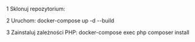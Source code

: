 1 Sklonuj repozytorium:

2 Uruchom: docker-compose up -d --build

3 Zainstaluj zależności PHP: docker-compose exec php composer install

